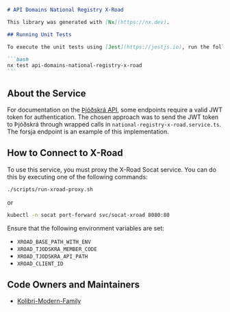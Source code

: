````markdown
# API Domains National Registry X-Road

This library was generated with [Nx](https://nx.dev).

## Running Unit Tests

To execute the unit tests using [Jest](https://jestjs.io), run the following command:

```bash
nx test api-domains-national-registry-x-road
```
````

## About the Service

For documentation on the [Þjóðskrá API](https://api-dev.skra.is), some endpoints require a valid JWT token for authentication. The chosen approach was to send the JWT token to Þjóðskrá through wrapped calls in `national-registry-x-road.service.ts`. The forsja endpoint is an example of this implementation.

## How to Connect to X-Road

To use this service, you must proxy the X-Road Socat service. You can do this by executing one of the following commands:

```bash
./scripts/run-xroad-proxy.sh
```

or

```bash
kubectl -n socat port-forward svc/socat-xroad 8080:80
```

Ensure that the following environment variables are set:

- `XROAD_BASE_PATH_WITH_ENV`
- `XROAD_TJODSKRA_MEMBER_CODE`
- `XROAD_TJODSKRA_API_PATH`
- `XROAD_CLIENT_ID`

## Code Owners and Maintainers

- [Kolibri-Modern-Family](https://github.com/orgs/island-is/teams/kolibri-modern-family/members)

```

```
